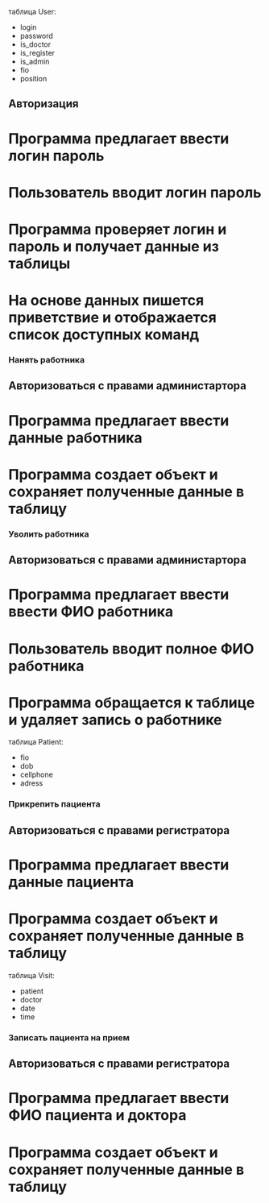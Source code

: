 таблица User:
- login
- password
- is_doctor
- is_register
- is_admin
- fio
- position
## Авторизация
# Программа предлагает ввести логин пароль
# Пользователь вводит логин пароль
# Программа проверяет логин и пароль и получает данные из таблицы
# На основе данных пишется приветствие и отображается список доступных команд

### Нанять работника
## Авторизоваться с правами администартора
# Программа предлагает ввести данные работника
# Программа создает объект и сохраняет полученные данные в таблицу

### Уволить работника 
## Авторизоваться с правами администартора
# Программа предлагает ввести ввести ФИО работника
# Пользователь вводит полное ФИО работника
# Программа обращается к таблице и удаляет запись о работнике

таблица Patient:
- fio
- dob
- cellphone
- adress

### Прикрепить пациента
## Авторизоваться с правами регистратора
# Программа предлагает ввести данные пациента
# Программа создает объект и сохраняет полученные данные в таблицу

таблица Visit:
- patient
- doctor
- date
- time

### Записать пациента на прием
## Авторизоваться с правами регистратора
# Программа предлагает ввести ФИО пациента и доктора
# Программа создает объект и сохраняет полученные данные в таблицу

